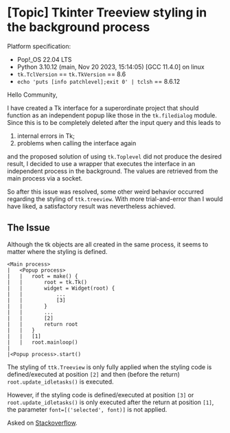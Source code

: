 
# \[Topic\] Tkinter Treeview styling in the background process

Platform specification:

- Pop!_OS 22.04 LTS
- Python 3.10.12 (main, Nov 20 2023, 15:14:05) [GCC 11.4.0] on linux
- `tk.TclVersion` == `tk.TkVersion` == 8.6
- `echo 'puts [info patchlevel];exit 0' | tclsh` == 8.6.12

Hello Community,

I have created a Tk interface for a superordinate project that should function as an 
independent popup like those in the `tk.filedialog` module.
Since this is to be completely deleted after the input query and this leads to

1. internal errors in Tk;
2. problems when calling the interface again

and the proposed solution of using `tk.Toplevel` did not produce the desired result, 
I decided to use a wrapper that executes the interface in an independent process in 
the background. The values are retrieved from the main process via a socket.

So after this issue was resolved, some other weird behavior occurred regarding the styling 
of `ttk.treeview`. With more trial-and-error than I would have liked, a satisfactory 
result was nevertheless achieved.

## The Issue

Although the tk objects are all created in the same process, 
it seems to matter where the styling is defined.

```
<Main process>
|	<Popup process>
|	|	root = make() {
|	|		root = tk.Tk()
|	|		widget = Widget(root) {
|	|			...
|	|			[3]
|	|		}
|	|		...
|	|		[2]
|	|		return root
|	|	}
|	|	[1]
|	|	root.mainloop()
|
|<Popup process>.start()
```

The styling of `ttk.Treeview` is only fully applied when the styling code is 
defined/executed at position `[2]` and then (before the return) `root.update_idletasks()` 
is executed.

However, if the styling code is defined/executed at position `[3]` or 
`root.update_idletasks()` is only executed after the return at position `[1]`, 
the parameter `font=[('selected', font)]` is not applied.

Asked on [Stackoverflow](https://stackoverflow.com/questions/77765331/topic-tkinter-treeview-styling-in-the-background-process).
